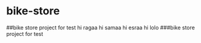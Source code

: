 # bike-store
##bike store project for test 
hi ragaa
hi samaa
hi esraa 
hi lolo
###bike store project for test 
